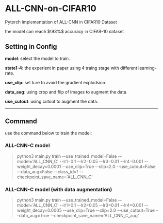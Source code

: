 # ALL-CNN-on-CIFAR10

Pytorch Implementation of ALL-CNN in CIFAR10 Dataset 

the model can reach $\93%$ accuracy in CIFAR-10 dataset 


## Setting in Config

__model__: select the model to train.

__state1-4__: the experient in paper using 4 traing stage with different learning-rate.

__use_clip__: set ture to avoid the gradient explodsion.

__data_aug__: using crop and flip of images to augment the data.

__use_cutout__: using cutout to augment the data.



--- 

## Command

use the command below to train the model:

### ALL-CNN-C model

> python3 main.py train  --use_trained_model=False  --model='ALL_CNN_C' --lr1=0.1 --lr2=0.05 --lr3=0.01 --lr4=0.001 --weight_decay=0.0001 --use_clip=True --clip=2.0 --use_cutout=False --data_aug=False --class_id=1 --checkpoint_save_name='ALL_CNN_C'

### ALL-CNN-C model (with data augmentation)

> python3 main.py train  --use_trained_model=False  --model='ALL_CNN_C' --lr1=0.1 --lr2=0.05 --lr3=0.01 --lr4=0.001 --weight_decay=0.0005 --use_clip=True --clip=2.0 --use_cutout=True --data_aug=True --checkpoint_save_name='ALL_CNN_C_aug'


